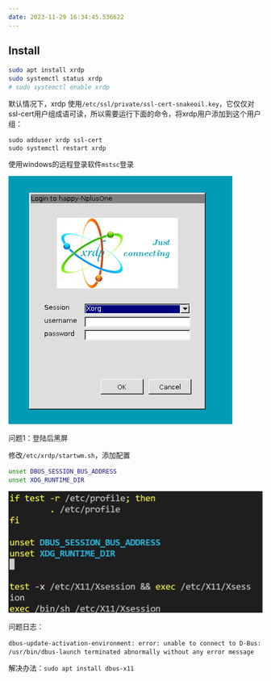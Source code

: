 ```yaml
---
date: 2023-11-29 16:34:45.536622
---
```

## Install

```bash
sudo apt install xrdp
sudo systemctl status xrdp
# sudo systemctl enable xrdp
```

默认情况下，xrdp 使用`/etc/ssl/private/ssl-cert-snakeoil.key`，它仅仅对ssl-cert用户组成语可读，所以需要运行下面的命令，将xrdp用户添加到这个用户组：

```
sudo adduser xrdp ssl-cert  
sudo systemctl restart xrdp

```

使用windows的远程登录软件`mstsc`登录

![image-20230221194654425](https://raw.githubusercontent.com/DingSJ101/picgo_hub/main/img/20230221194656.png)

问题1：登陆后黑屏

修改`/etc/xrdp/startwm.sh`，添加配置

```bash
unset DBUS_SESSION_BUS_ADDRESS
unset XDG_RUNTIME_DIR
```

![image-20230221195130512](https://raw.githubusercontent.com/DingSJ101/picgo_hub/main/img/20230221195132.png)

问题日志：

`dbus-update-activation-environment: error: unable to connect to D-Bus: /usr/bin/dbus-launch terminated abnormally without any error message`

解决办法：`sudo apt install dbus-x11`

